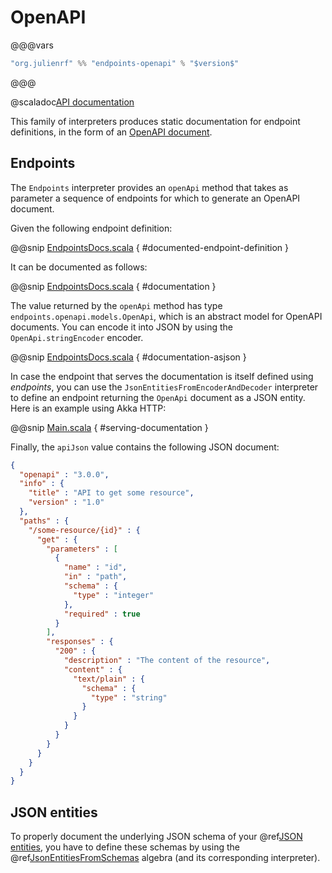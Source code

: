 # OpenAPI

@@@vars
~~~ scala
"org.julienrf" %% "endpoints-openapi" % "$version$"
~~~
@@@

@scaladoc[API documentation](endpoints.openapi.index)

This family of interpreters produces static documentation for endpoint definitions,
in the form of an [OpenAPI document](https://www.openapis.org/).

## Endpoints

The `Endpoints` interpreter provides an `openApi` method
that takes as parameter a sequence of endpoints for which
to generate an OpenAPI document.

Given the following endpoint definition:

@@snip [EndpointsDocs.scala](/algebras/algebra/src/test/scala/endpoints/algebra/EndpointsDocs.scala) { #documented-endpoint-definition }

It can be documented as follows:

@@snip [EndpointsDocs.scala](/openapi/openapi/src/test/scala/endpoints/openapi/EndpointsDocs.scala) { #documentation }

The value returned by the `openApi` method has type `endpoints.openapi.models.OpenApi`,
which is an abstract model for OpenAPI documents. You can encode it into JSON by using the
`OpenApi.stringEncoder` encoder. 

@@snip [EndpointsDocs.scala](/openapi/openapi/src/test/scala/endpoints/openapi/EndpointsDocs.scala) { #documentation-asjson }

In case the endpoint that serves the documentation is itself defined using _endpoints_,
you can use the `JsonEntitiesFromEncoderAndDecoder` interpreter to define an endpoint
returning the `OpenApi` document as a JSON entity. Here is an example using Akka
HTTP:

@@snip [Main.scala](/documentation/examples/quickstart/server/src/main/scala/quickstart/Main.scala) { #serving-documentation }

Finally, the `apiJson` value contains the following JSON document:

~~~ json
{
  "openapi" : "3.0.0",
  "info" : {
    "title" : "API to get some resource",
    "version" : "1.0"
  },
  "paths" : {
    "/some-resource/{id}" : {
      "get" : {
        "parameters" : [
          {
            "name" : "id",
            "in" : "path",
            "schema" : {
              "type" : "integer"
            },
            "required" : true
          }
        ],
        "responses" : {
          "200" : {
            "description" : "The content of the resource",
            "content" : {
              "text/plain" : {
                "schema" : {
                  "type" : "string"
                }
              }
            }
          }
        }
      }
    }
  }
}
~~~

## JSON entities

To properly document the underlying JSON schema of your @ref[JSON entities](../algebras/json-entities.md),
you have to define these schemas by using the
@ref[JsonEntitiesFromSchemas](../algebras/json-entities.md#jsonentitiesfromschemas)
algebra (and its corresponding interpreter).
